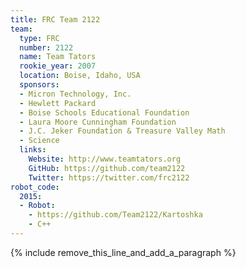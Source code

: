 ```yaml
---
title: FRC Team 2122
team:
  type: FRC
  number: 2122
  name: Team Tators
  rookie_year: 2007
  location: Boise, Idaho, USA
  sponsors:
  - Micron Technology, Inc.
  - Hewlett Packard
  - Boise Schools Educational Foundation
  - Laura Moore Cunningham Foundation
  - J.C. Jeker Foundation & Treasure Valley Math
  - Science
  links:
    Website: http://www.teamtators.org
    GitHub: https://github.com/team2122
    Twitter: https://twitter.com/frc2122
robot_code:
  2015:
  - Robot:
    - https://github.com/Team2122/Kartoshka
    - C++
---
```


{% include remove_this_line_and_add_a_paragraph %}